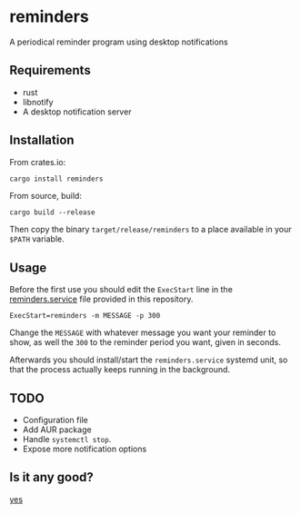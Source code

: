 # reminders

A periodical reminder program using desktop notifications

## Requirements

* rust
* libnotify
* A desktop notification server

##  Installation

From crates.io:

```bash
cargo install reminders
```

From source, build:

```
cargo build --release
```

Then copy the binary `target/release/reminders` to a place available in your `$PATH` variable.

## Usage

Before the first use you should edit the `ExecStart` line in the
[reminders.service](reminders.service) file provided in this repository.

```
ExecStart=reminders -m MESSAGE -p 300
```

Change the `MESSAGE` with whatever message you want your reminder to show, as
well the `300` to the reminder period you want, given in seconds.

Afterwards you should install/start the `reminders.service` systemd unit,
so that the process actually keeps running in the background.

## TODO

* Configuration file
* Add AUR package
* Handle `systemctl stop`.
* Expose more notification options

## Is it any good?

[yes](https://news.ycombinator.com/item?id=3067434)
